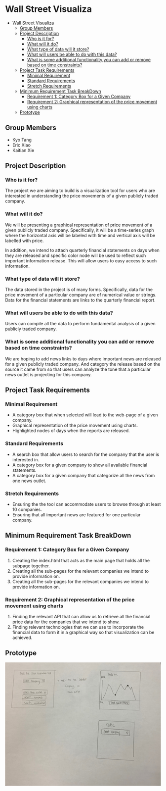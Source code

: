# Wall Street Visualiza

- [Wall Street Visualiza](#wall-street-visualiza)
  - [Group Members](#group-members)
  - [Project Description](#project-description)
    - [Who is it for?](#who-is-it-for)
    - [What will it do?](#what-will-it-do)
    - [What type of data will it store?](#what-type-of-data-will-it-store)
    - [What will users be able to do with this data?](#what-will-users-be-able-to-do-with-this-data)
    - [What is some additional functionality you can add or remove based on time constraints?](#what-is-some-additional-functionality-you-can-add-or-remove-based-on-time-constraints)
  - [Project Task Requirements](#project-task-requirements)
    - [Minimal Requirement](#minimal-requirement)
    - [Standard Requirements](#standard-requirements)
    - [Stretch Requirements](#stretch-requirements)
  - [Minimum Requirement Task BreakDown](#minimum-requirement-task-breakdown)
    - [Requirement 1: Category Box for a Given Company](#requirement-1-category-box-for-a-given-company)
    - [Requirement 2: Graphical representation of the price movement using charts](#requirement-2-graphical-representation-of-the-price-movement-using-charts)
  - [Prototype](#prototype)

## Group Members

- Kyo Tang
- Eric Xiao
- Kaitian Xie

## Project Description

### Who is it for?

The project we are aiming to build is a visualization tool for users who are interested in understanding the price movements of a given publicly traded company.

### What will it do?

We will be presenting a graphical representation of price movement of a given publicly traded company. Specifically, it will be a time-series graph where the horizontal axis will be labeled with time and vertical axis will be labelled with price.

In addition, we intend to attach quarterly financial statements on days when they are released and specific color node will be used to reflect such important information release. This will allow users to easy access to such information.

### What type of data will it store?

The data stored in the project is of many forms. Specifically, data for the price movement of a particular company are of numerical value or strings. Data for the financial statements are links to the quarterly financial report.

### What will users be able to do with this data?

Users can compile all the data to perform fundamental analysis of a given publicly traded company.

### What is some additional functionality you can add or remove based on time constraints?

We are hoping to add news links to days where important news are released for a given publicly traded company.  And category the release based on the source it came from so that users can analyze the tone that a particular news outlet is projecting for this company.

## Project Task Requirements

### Minimal Requirement

- A category box that when selected will lead to the web-page of a given company.
- Graphical representation of the price movement using charts.
- Highlighted nodes of days when the reports are released.

### Standard Requirements

- A search box that allow users to search for the company that the user is interested in.
- A category box for a given company to show all available financial statements.
- A category box for a given company that categorize all the news from one news outlet.

### Stretch Requirements

- Ensuring the the tool can accommodate users to browse through at least 10 companies.
- Ensuring that all important news are featured for one particular company.

## Minimum Requirement Task BreakDown

### Requirement 1: Category Box for a Given Company

1. Creating the index.html that acts as the main page that holds all the subpage together.
1. Creating all the sub-pages for the relevant companies we intend to provide information on.
1. Creating all the sub-pages for the relevant companies we intend to provide information on.

### Requirement 2: Graphical representation of the price movement using charts

1. Finding the relevant API that can allow us to retrieve all the financial price data for the companies that we intend to show.
1. Finding relevant technologies that we can use to incorporate the financial data to form it in a graphical way so that visualization can be achieved.

## Prototype

![alt text](prototype.jpg)